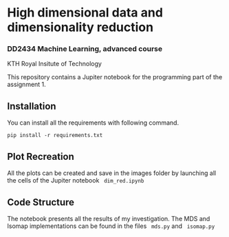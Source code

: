 # High dimensional data and dimensionality reduction

### DD2434  Machine Learning, advanced course

KTH Royal Insitute of Technology 

This repository contains a Jupiter notebook for the programming part  of the assignment 1.

## Installation

You can install all the requirements with following command.

    pip install -r requirements.txt

## Plot Recreation

All the plots can be created and save in the images folder by launching all the cells of the Jupiter notebook ``` dim_red.ipynb``` 

## Code Structure 

The notebook presents all the results of my investigation. The MDS and Isomap implementations can be found in the files ``` mds.py```  and ``` isomap.py``` 

